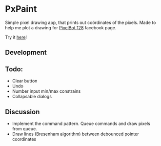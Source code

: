 # PxPaint

Simple pixel drawing app, that prints out coördinates of the pixels. Made to help me plot a drawing for [PixelBot 128](https://www.facebook.com/pixelbot128/) facebook page.

Try it [here](https://stofi.github.io/pxpaint)!

## Development

## Todo:

- Clear button
- Undo
- Number input min/max constrains
- Collapsable dialogs

## Discussion

- Implement the command pattern. Queue commands and draw pixels from queue.
- Draw lines (Bresenham algorithm) between debounced pointer coordinates